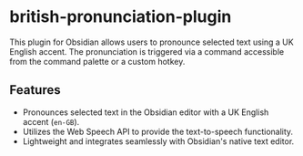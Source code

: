 # british-pronunciation-plugin
This plugin for Obsidian allows users to pronounce selected text using a UK English accent. The pronunciation is triggered via a command accessible from the command palette or a custom hotkey.

## Features

- Pronounces selected text in the Obsidian editor with a UK English accent (`en-GB`).
- Utilizes the Web Speech API to provide the text-to-speech functionality.
- Lightweight and integrates seamlessly with Obsidian's native text editor.
